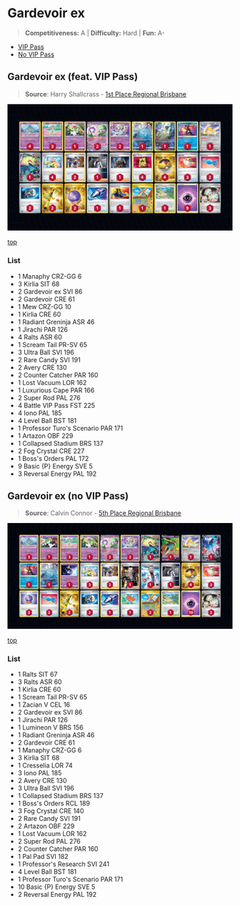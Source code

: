 # Gardevoir ex

> **Competitiveness:** A | **Difficulty:** Hard | **Fun:** A-

* [VIP Pass](#gardevoir-ex-feat-vip-pass)
* [No VIP Pass](#gardevoir-ex-no-vip-pass)

## Gardevoir ex (feat. VIP Pass)

> **Source**: Harry Shallcrass - [1st Place Regional Brisbane](https://limitlesstcg.com/decks/list/9217)

![decklist](../../!Images/Standard/8BST-PAR/Gardevoir%20ex%20VIPs.png)

[top](#gardevoir-ex)

### List
* 1 Manaphy CRZ-GG 6
* 3 Kirlia SIT 68
* 2 Gardevoir ex SVI 86
* 2 Gardevoir CRE 61
* 1 Mew CRZ-GG 10
* 1 Kirlia CRE 60
* 1 Radiant Greninja ASR 46
* 1 Jirachi PAR 126
* 4 Ralts ASR 60
* 1 Scream Tail PR-SV 65
* 3 Ultra Ball SVI 196
* 2 Rare Candy SVI 191
* 2 Avery CRE 130
* 2 Counter Catcher PAR 160
* 1 Lost Vacuum LOR 162
* 1 Luxurious Cape PAR 166
* 2 Super Rod PAL 276
* 4 Battle VIP Pass FST 225
* 4 Iono PAL 185
* 4 Level Ball BST 181
* 1 Professor Turo's Scenario PAR 171
* 1 Artazon OBF 229
* 1 Collapsed Stadium BRS 137
* 2 Fog Crystal CRE 227
* 1 Boss's Orders PAL 172
* 9 Basic {P} Energy SVE 5
* 3 Reversal Energy PAL 192

## Gardevoir ex (no VIP Pass)

> **Source**: Calvin Connor - [5th Place Regional Brisbane](https://limitlesstcg.com/decks/list/9221)

![decklist](../../!Images/Standard/8BST-PAR/Gardevoir%20ex%20No%20VIPs.png)

[top](#gardevoir-ex)

### List
* 1 Ralts SIT 67
* 3 Ralts ASR 60
* 1 Kirlia CRE 60
* 1 Scream Tail PR-SV 65
* 1 Zacian V CEL 16
* 2 Gardevoir ex SVI 86
* 1 Jirachi PAR 126
* 1 Lumineon V BRS 156
* 1 Radiant Greninja ASR 46
* 2 Gardevoir CRE 61
* 1 Manaphy CRZ-GG 6
* 3 Kirlia SIT 68
* 1 Cresselia LOR 74
* 3 Iono PAL 185
* 2 Avery CRE 130
* 3 Ultra Ball SVI 196
* 1 Collapsed Stadium BRS 137
* 1 Boss's Orders RCL 189
* 3 Fog Crystal CRE 140
* 2 Rare Candy SVI 191
* 2 Artazon OBF 229
* 1 Lost Vacuum LOR 162
* 2 Super Rod PAL 276
* 2 Counter Catcher PAR 160
* 1 Pal Pad SVI 182
* 1 Professor's Research SVI 241
* 4 Level Ball BST 181
* 1 Professor Turo's Scenario PAR 171
* 10 Basic {P} Energy SVE 5
* 2 Reversal Energy PAL 192
